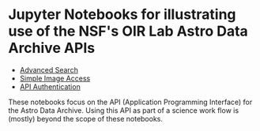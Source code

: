 # Jupyter Notebooks for illustrating use of the NSF's OIR Lab Astro Data Archive APIs

- [Advanced Search ](advanced-search.ipynb)
- [Simple Image Access](sia.ipynb)
- [API Authentication](api-authentication.ipynb)

These notebooks focus on the API (Application Programming Interface)
for the Astro Data Archive. Using this API as part of a science work
flow is (mostly) beyond the scope of these notebooks. 
